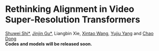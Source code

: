 # Rethinking Alignment in Video Super-Resolution Transformers
[Shuwei Shi*](https://scholar.google.com/citations?hl=en&user=2ZAstoQAAAAJ), [Jinjin Gu*](https://scholar.google.com/citations?hl=en&user=uMQ-G-QAAAAJ), Liangbin Xie, [Xintao Wang](https://scholar.google.com/citations?hl=en&user=FQgZpQoAAAAJ), [Yujiu Yang](https://scholar.google.com/citations?user=4gH3sxsAAAAJ&hl=en) and [Chao Dong](https://scholar.google.com.hk/citations?user=OSDCB0UAAAAJ&hl=zh-CN) <br>
**Codes and models will be released soon.**
